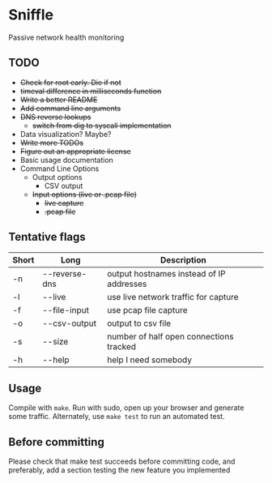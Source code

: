 # Sniffle

Passive network health monitoring

## TODO

* ~~Check for root early. Die if not~~
* ~~timeval difference in milliseconds function~~
* ~~Write a better README~~
* ~~Add command line arguments~~
* ~~DNS reverse lookups~~
    * ~~switch from dig to syscall implementation~~
* Data visualization? Maybe?
* ~~Write more TODOs~~
* ~~Figure out an appropriate license~~
* Basic usage documentation
* Command Line Options
    * Output options
        * CSV output
    * ~~Input options (live or .pcap file)~~
        * ~~live capture~~
        * ~~.pcap file~~

## Tentative flags

| Short 	| Long          	| Description                              	|
|-------	|---------------	|------------------------------------------	|
| -n    	| --reverse-dns 	| output hostnames instead of IP addresses 	|
| -l    	| --live        	| use live network traffic for capture     	|
| -f    	| --file-input  	| use pcap file capture                    	|
| -o    	| --csv-output  	| output to csv file                       	|
| -s    	| --size        	| number of half open connections tracked  	|
| -h    	| --help        	| help I need somebody                     	|  

## Usage

Compile with `make`. Run with sudo, open up your browser and generate some
traffic. Alternately, use `make test` to run an automated test.

## Before committing

Please check that make test succeeds before committing code, and preferably,
add a section testing the new feature you implemented

